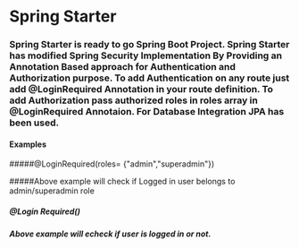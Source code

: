 # Spring Starter
### Spring Starter is ready to go Spring Boot Project. Spring Starter has modified Spring Security Implementation By Providing an Annotation Based approach for Authentication and Authorization purpose. To add Authentication on any route just add @LoginRequired Annotation in your route definition. To add Authorization pass authorized roles in roles array in @LoginRequired Annotaion. For Database Integration JPA has been used. 

#### Examples

#####@LoginRequired(roles= {"admin","superadmin"})

#####Above example will check if Logged in user belongs to admin/superadmin  role

##### @Login Required()
##### Above example will echeck if user is logged in or not.


